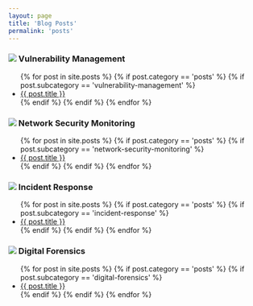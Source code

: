 ```yaml
---
layout: page
title: 'Blog Posts'
permalink: 'posts'
---
```


<h3><img src="{{ site.baseurl }}/assets/pt.png"> Vulnerability Management</h3>
  <ul class="posts-list">
    {% for post in site.posts %}
      {% if post.category == 'posts' %}
        {% if post.subcategory == 'vulnerability-management' %}
          <li><a href="{{ post.url | relative_url }}">{{ post.title }}</a></li>
        {% endif %}
      {% endif %}
    {% endfor %}
  </ul>

<h3><img src="{{ site.baseurl }}/assets/nsm.png"> Network Security Monitoring</h3>
  <ul class="posts-list">
    {% for post in site.posts %}
      {% if post.category == 'posts' %}
        {% if post.subcategory == 'network-security-monitoring' %}
          <li><a href="{{ post.url | relative_url }}">{{ post.title }}</a></li>
        {% endif %}
      {% endif %}
    {% endfor %}
  </ul>

<h3><img src="{{ site.baseurl }}/assets/ir.png"> Incident Response</h3>
  <ul class="posts-list">
    {% for post in site.posts %}
      {% if post.category == 'posts' %}
        {% if post.subcategory == 'incident-response' %}
          <li><a href="{{ post.url | relative_url }}">{{ post.title }}</a></li>
        {% endif %}
      {% endif %}
    {% endfor %}
  </ul>

<h3><img src="{{ site.baseurl }}/assets/df.png"> Digital Forensics</h3>
  <ul class="posts-list">
    {% for post in site.posts %}
      {% if post.category == 'posts' %}
        {% if post.subcategory == 'digital-forensics' %}
          <li><a href="{{ post.url | relative_url }}">{{ post.title }}</a></li>
        {% endif %}
      {% endif %}
    {% endfor %}
  </ul>
